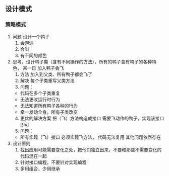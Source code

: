 ## 设计模式
### 策略模式
1. 问题 设计一个鸭子
   1. 会游泳
   2. 会叫
   3. 有不同的颜色
2. 思考，设计鸭子类（含有不同操作的方法），所有的鸭子含有鸭子的各种特色， 某一日 加入鸭子会飞
   1. 方法 加入到父类、所有鸭子都会飞了
   2. 解决 每个子类重写父类方法
   3. 问题：
    - 代码在多个子类重复
    - 无法更改运行时行为
    - 无法知道所有鸭子各种的行为
    - 牵一发动全身，所有子类改变  
   4. 更优的解决方案 把（飞）方法构造成接口 需要飞动作的鸭子，实现该接口即可
   5. 问题： 
    - 所有实现（飞）接口 必须实现飞方法， 代码无法复用 其他问题依然存在
3. 设计原则
   1. 找出应用可能需要变化之处，把他们独立出来，不要和那些不需要变化的代码混在一起
   2. 针对接口编程，不要针对实现编程
   3. 多用组合，少用继承